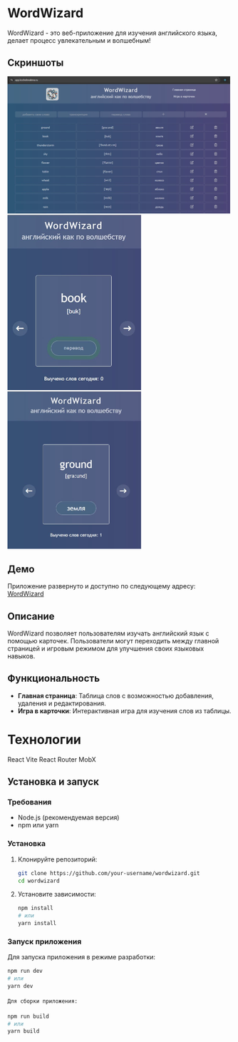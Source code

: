 # WordWizard
WordWizard - это веб-приложение для изучения английского языка, делает процесс увлекательным и волшебным!

## Скриншоты
<img src="wordWizard1.JPG" alt="Скриншот 1" width="500px"/>
<img src="wordWizard3.JPG" alt="Скриншот 2" width="300px"/> <img src="wordWizard2.JPG" alt="Скриншот 3" width="300px"/>

## Демо
Приложение развернуто и доступно по следующему адресу: <a href="https://app.koshelevalena.ru/" target="_blank">WordWizard</a>

## Описание
WordWizard позволяет пользователям изучать английский язык с помощью карточек. Пользователи могут переходить между главной страницей и игровым режимом для улучшения своих языковых навыков.

## Функциональность

- **Главная страница**: Таблица слов с возможностью добавления, удаления и редактирования.
- **Игра в карточки**: Интерактивная игра для изучения слов из таблицы.

# Технологии
React
Vite
React Router
MobX

## Установка и запуск

### Требования

- Node.js (рекомендуемая версия)
- npm или yarn

### Установка

1. Клонируйте репозиторий:

    ```bash
    git clone https://github.com/your-username/wordwizard.git
    cd wordwizard
    ```

2. Установите зависимости:

    ```bash
    npm install
    # или
    yarn install
    ```

### Запуск приложения

Для запуска приложения в режиме разработки:

```bash
npm run dev
# или
yarn dev

Для сборки приложения:

npm run build
# или
yarn build
